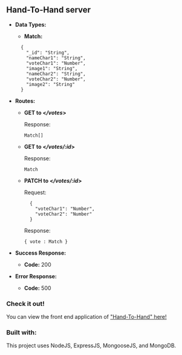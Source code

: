 ## Hand-To-Hand server

* **Data Types:**

  * **Match:**
  
  ```
    {
      "_id": "String",
      "nameChar1": "String",
      "voteChar1": "Number",
      "image1": "String",
      "nameChar2": "String",
      "voteChar2": "Number",
      "image2": "String"
    }
  ```

* **Routes:**
  
  * **GET to <_/votes_>**
  
    Response:
  
    ```Match[]```
  
  * **GET to <_/votes/:id_>**
  
    Response:
  
    ```Match```
  
  * **PATCH to <_/votes/:id_>**
  
    Request:
    ```
      {
        "voteChar1": "Number",
        "voteChar2": "Number"
      }
    ```
    Response:
  
    ```{ vote : Match }```
  
* **Success Response:**
  
  * **Code:** 200
    
* **Error Response:**
  
  * **Code:** 500

### Check it out!

You can view the front end application of ["Hand-To-Hand" here!](https://warm-inlet-87726.herokuapp.com/)

### Built with:

This project uses NodeJS, ExpressJS, MongooseJS, and MongoDB.
